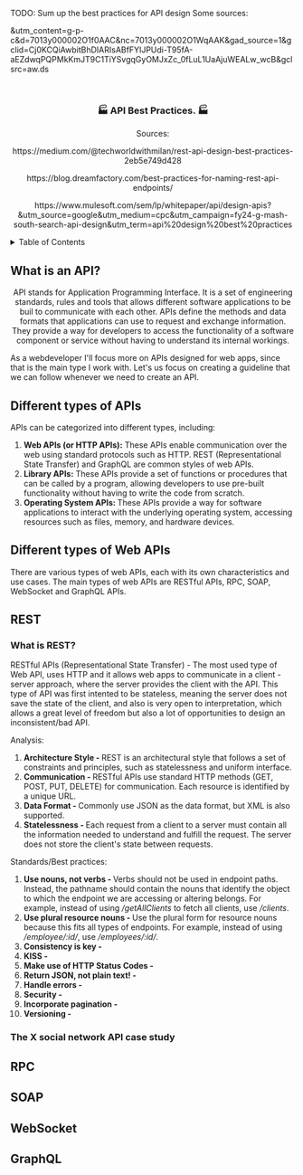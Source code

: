 TODO: Sum up the best practices for API design 
Some sources: 

&utm_content=g-p-c&d=7013y000002O1f0AAC&nc=7013y000002O1WqAAK&gad_source=1&gclid=Cj0KCQiAwbitBhDIARIsABfFYIJPUdi-T95fA-aEZdwqPQPMkKmJT9C1TiYSvgqGyOMJxZc_0fLuL1UaAjuWEALw_wcB&gclsrc=aw.ds


<!-- PROJECT LOGO -->
<br />
<div align="center">
  <h3 align="center">🏭 API Best Practices. 🏭</h3>
  <p>Sources: </p>
  <p>https://medium.com/@techworldwithmilan/rest-api-design-best-practices-2eb5e749d428 </p>
  <p>https://blog.dreamfactory.com/best-practices-for-naming-rest-api-endpoints/</p>
  <p>https://www.mulesoft.com/sem/lp/whitepaper/api/design-apis?&utm_source=google&utm_medium=cpc&utm_campaign=fy24-g-mash-south-search-api-design&utm_term=api%20design%20best%20practices </p>
</div>

<!-- TABLE OF CONTENTS -->
<details>
  <summary>Table of Contents</summary>
  <ol>
    <li><a href="#what-is-an-api?">What is an API?</a></li>
    <li><a href="#different-types-of-apis">Different types of APIs</a></li>
    <li><a href="#different-types-of-web-apis">Different types of Web APIs</a></li>
    <li><a href="#rest">REST</a></li>
    <li><a href="#rpc">RPC</a></li>
    <li><a href="#soap">SOAP</a></li>
    <li><a href="#websocket">WebSocket</a></li>
    <li><a href="#conclusion">Conclusion</a></li>
  </ol>
</details>

<!-- What is an API? -->
## What is an API?
<p align="center">API stands for Application Programming Interface. It is a set of engineering standards, rules and tools that allows different software applications to be buil to communicate with each other. APIs define the methods and data formats that applications can use to request and exchange information. They provide a way for developers to access the functionality of a software component or service without having to understand its internal workings.</p>
<p>As a webdeveloper I'll focus more on APIs designed for web apps, since that is the main type I work with. Let's us focus on creating a guideline that we can follow whenever we need to create an API.</p>

<!-- Different types of APIs -->
## Different types of APIs

APIs can be categorized into different types, including:
<ol>
    <li><b>Web APIs (or HTTP APIs):</b> These APIs enable communication over the web using standard protocols such as HTTP. REST (Representational State Transfer) and GraphQL are common styles of web APIs.</li>
    <li><b>Library APIs:</b> These APIs provide a set of functions or procedures that can be called by a program, allowing developers to use pre-built functionality without having to write the code from scratch.</li>
    <li><b>Operating System APIs: </b>These APIs provide a way for software applications to interact with the underlying operating system, accessing resources such as files, memory, and hardware devices.</li>
  </ol>

<!-- Different types of Web APIs -->
## Different types of Web APIs
There are various types of web APIs, each with its own characteristics and use cases. The main types of web APIs are RESTful APIs, RPC, SOAP, WebSocket and GraphQL APIs.

<!-- REST -->
## REST

### What is REST?
<p>RESTful APIs (Representational State Transfer) - The most used type of Web API, uses HTTP and it allows web apps to communicate in a client - server approach, where the server provides the client with the API. This type of API was first intented to be stateless, meaning the server does not save the state of the client, and also is very open to interpretation, which allows a great level of freedom but also a lot of opportunities to design an inconsistent/bad API.</p>
<p>Analysis:</p>
<ol>
   <li><b> Architecture Style - </b> REST is an architectural style that follows a set of constraints and principles, such as statelessness and uniform interface.</li>
   <li><b> Communication - </b> RESTful APIs use standard HTTP methods (GET, POST, PUT, DELETE) for communication. Each resource is identified by a unique URL.</li>
   <li><b> Data Format - </b> Commonly use JSON as the data format, but XML is also supported.</li>
   <li><b> Statelessness - </b> Each request from a client to a server must contain all the information needed to understand and fulfill the request. The server does not store the client's state between requests.</li>
</ol>
<p>Standards/Best practices:</p>
<ol>
   <li><b>Use nouns, not verbs - </b> Verbs should not be used in endpoint paths. Instead, the pathname should contain the nouns that identify the object to which the endpoint we are accessing or altering belongs. For example, instead of using <i>/getAllClients</i> to fetch all clients, use  <i>/clients</i>.</li>
   <li><b>Use plural resource nouns - </b>Use the plural form for resource nouns because this fits all types of endpoints. For example, instead of using <i>/employee/:id/</i>, use <i>/employees/:id/</i>.</li>
   <li><b>Consistency is key - </b> </li>
   <li><b>KISS - </b> </li>
   <li><b>Make use of HTTP Status Codes - </b> </li>
   <li><b>Return JSON, not plain text! - </b> </li>
   <li><b>Handle errors - </b> </li>
   <li><b>Security - </b> </li>
   <li><b>Incorporate pagination - </b> </li>
   <li><b>Versioning - </b> </li>
</ol>

### The X social network API case study 


<!-- RPC -->
## RPC

<!-- SOAP -->
## SOAP

<!-- WebSocket -->
## WebSocket

<!-- GraphQL -->
## GraphQL

